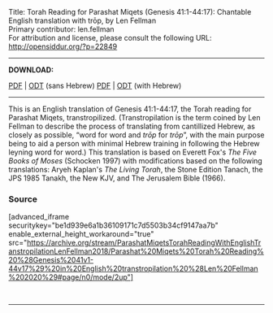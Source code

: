 <html>
<head></head>
<body>
Title: Torah Reading for Parashat Miqets (Genesis 41:1-44:17): Chantable English translation with trōp, by Len Fellman<br />
Primary contributor: len.fellman<br />
For attribution and license, please consult the following URL: <a href="http://opensiddur.org/?p=22849">http://opensiddur.org/?p=22849</a>
<p />
<hr />

<style type="text/css" media="all">.printfriendly {display: none!important;}</style>

<strong>DOWNLOAD:</strong> 

<a href="https://archive.org/download/ParashatMiqetsTorahReadingWithEnglishTranstropilationLenFellman2018/Parashat%20Miqets%20Torah%20Reading%20%28Genesis%2041v1-44v17%29%20in%20English%20transtropilation%20%28Len%20Fellman%202020%29%20-%20english%20only.pdf
">PDF</a> | <a href="https://archive.org/download/ParashatMiqetsTorahReadingWithEnglishTranstropilationLenFellman2018/Parashat%20Miqets%20Torah%20Reading%20%28Genesis%2041v1-44v17%29%20in%20English%20transtropilation%20%28Len%20Fellman%202020%29%20-%20english%20only.odt">ODT</a> (sans Hebrew) 
<a href="https://archive.org/download/ParashatMiqetsTorahReadingWithEnglishTranstropilationLenFellman2018/Parashat%20Miqets%20Torah%20Reading%20%28Genesis%2041v1-44v17%29%20in%20English%20transtropilation%20%28Len%20Fellman%202020%29.pdf">PDF</a> | <a href="https://archive.org/download/ParashatMiqetsTorahReadingWithEnglishTranstropilationLenFellman2018/Parashat%20Miqets%20Torah%20Reading%20%28Genesis%2041v1-44v17%29%20in%20English%20transtropilation%20%28Len%20Fellman%202020%29.odt">ODT</a> (with Hebrew) 

<hr />

This is an English translation of Genesis 41:1-44:17, the Torah reading for Parashat Miqets, transtropilized. (Transtropilation is the term coined by Len Fellman to describe the process of translating from cantillized Hebrew, as closely as possible, “word for word and <em>trōp</em> for <em>trōp</em>”, with the main purpose being to aid a person with minimal Hebrew training in following the Hebrew leyning word for word.) This translation is based on Everett Fox's <em>The Five Books of Moses</em> (Schocken 1997) with modifications based on the following translations: Aryeh Kaplan's <em>The Living Torah</em>, the Stone Edition Tanach, the JPS 1985 Tanakh, the New KJV, and The Jerusalem Bible (1966).

<h3>Source</h3>

[advanced_iframe securitykey="be1d939e6a1b36109171c7d5503b34cf9147aa7b" enable_external_height_workaround="true" src="https://archive.org/stream/ParashatMiqetsTorahReadingWithEnglishTranstropilationLenFellman2018/Parashat%20Miqets%20Torah%20Reading%20%28Genesis%2041v1-44v17%29%20in%20English%20transtropilation%20%28Len%20Fellman%202020%29#page/n0/mode/2up"]

&nbsp;

<hr />

&nbsp;
</body>
</html>